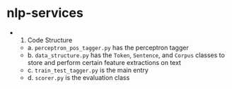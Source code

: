 # nlp-services

- 1. Code Structure
    - a. `perceptron_pos_tagger.py` has the perceptron tagger
    - b. `data_structure.py` has the `Token`, `Sentence`, and `Corpus` classes to store and perform certain feature extractions on text
    - c. `train_test_tagger.py` is the main entry
    - d. `scorer.py` is the evaluation class
    
